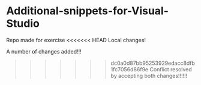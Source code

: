 # Additional-snippets-for-Visual-Studio
Repo made for exercise
<<<<<<< HEAD
Local changes!

A number of changes added!!!
>>>>>>> dc0a0d87bb95253929edacc8dfb1fc7056d86f9e
Conflict resolved by accepting both changes!!!!!!